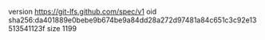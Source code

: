 version https://git-lfs.github.com/spec/v1
oid sha256:da401889e0bebe9b674be9a84dd28a272d97481a84c651c3c92e13513541123f
size 1199
